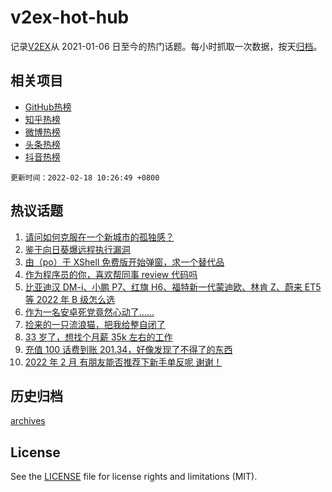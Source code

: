# v2ex-hot-hub

 记录[V2EX](https://www.v2ex.com/)从 2021-01-06 日至今的热门话题。每小时抓取一次数据，按天[归档](archives)。
 
 ## 相关项目

- [GitHub热榜](https://github.com/snaildev/github-hot-hub)
- [知乎热榜](https://github.com/snaildev/zhihu-hot-hub)
- [微博热榜](https://github.com/snaildev/weibo-hot-hub)
- [头条热榜](https://github.com/snaildev/toutiao-hot-hub)
- [抖音热榜](https://github.com/snaildev/douyin-hot-hub)


 `更新时间：2022-02-18 10:26:49 +0800`

## 热议话题

1. [请问如何克服在一个新城市的孤独感？](https://www.v2ex.com/t/834506)
1. [鉴于向日葵爆远程执行漏洞](https://www.v2ex.com/t/834432)
1. [由（po）于 XShell 免费版开始弹窗，求一个替代品](https://www.v2ex.com/t/834454)
1. [作为程序员的你，喜欢帮同事 review 代码吗](https://www.v2ex.com/t/834509)
1. [比亚迪汉 DM-i、小鹏 P7、红旗 H6、福特新一代蒙迪欧、林肯 Z、蔚来 ET5 等 2022 年 B 级怎么选](https://www.v2ex.com/t/834449)
1. [作为一名安卓死党竟然心动了......](https://www.v2ex.com/t/834549)
1. [捡来的一只流浪猫，把我给整自闭了](https://www.v2ex.com/t/834675)
1. [33 岁了，想找个月薪 35k 左右的工作](https://www.v2ex.com/t/834559)
1. [充值 100 话费到账 201.34，好像发现了不得了的东西](https://www.v2ex.com/t/834429)
1. [2022 年 2 月 有朋友能否推荐下新手单反呢 谢谢！](https://www.v2ex.com/t/834680)

## 历史归档

[archives](archives)

## License

See the [LICENSE](LICENSE) file for license rights and limitations (MIT).
